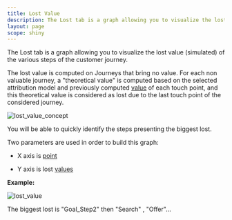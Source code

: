 ```yaml
---
title: Lost Value
description: The Lost tab is a graph allowing you to visualize the lost value (simulated) of the various steps of the customer journey.
layout: page
scope: shiny
---
```


The Lost tab is a graph allowing you to visualize the lost value (simulated) of the various steps of the customer journey.

The lost value is computed on Journeys that bring no value. For each non valuable journey, a "theoretical value" is computed based on the selected attribution model and previously computed [value]({{site.url}}/{{site.baseurl}}/core_app/journey/web_application/dashboard/attribution/feasability) of each touch point, and this theoretical value is considered as lost due to the last touch point of the considered journey.

![lost_value_concept]({{site.url}}/{{site.baseurl}}/core_app/journey/web_application/dashboard/attribution/images/Lost_Value_Concept.png)

You will be able to quickly identify the steps presenting the biggest lost.

Two parameters are used in order to build this graph:

* X axis is [point]({{site.url}}/{{site.baseurl}}/core_app/journey/web_application/dashboard/attribution/data)

* Y axis is lost [values]({{site.url}}/{{site.baseurl}}/core_app/journey/web_application/dashboard/attribution/data)

**Example:**

![lost_value]({{site.url}}/{{site.baseurl}}/core_app/journey/web_application/dashboard/attribution/images/lost_value.png)

The biggest lost  is "Goal_Step2" then "Search" , "Offer"...
